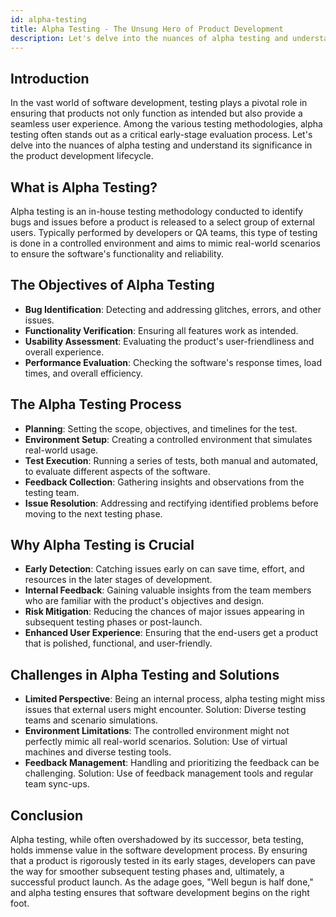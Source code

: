 ```yaml
---
id: alpha-testing
title: Alpha Testing - The Unsung Hero of Product Development
description: Let's delve into the nuances of alpha testing and understand its significance in the product development lifecycle.
---
```


## Introduction

In the vast world of software development, testing plays a pivotal role in ensuring that products not only function as intended but also provide a seamless user experience. Among the various testing methodologies, alpha testing often stands out as a critical early-stage evaluation process. Let's delve into the nuances of alpha testing and understand its significance in the product development lifecycle.

## What is Alpha Testing?

Alpha testing is an in-house testing methodology conducted to identify bugs and issues before a product is released to a select group of external users. Typically performed by developers or QA teams, this type of testing is done in a controlled environment and aims to mimic real-world scenarios to ensure the software's functionality and reliability.

## The Objectives of Alpha Testing

- **Bug Identification**: Detecting and addressing glitches, errors, and other issues.
- **Functionality Verification**: Ensuring all features work as intended.
- **Usability Assessment**: Evaluating the product's user-friendliness and overall experience.
- **Performance Evaluation**: Checking the software's response times, load times, and overall efficiency.

## The Alpha Testing Process

- **Planning**: Setting the scope, objectives, and timelines for the test.
- **Environment Setup**: Creating a controlled environment that simulates real-world usage.
- **Test Execution**: Running a series of tests, both manual and automated, to evaluate different aspects of the software.
- **Feedback Collection**: Gathering insights and observations from the testing team.
- **Issue Resolution**: Addressing and rectifying identified problems before moving to the next testing phase.

## Why Alpha Testing is Crucial

- **Early Detection**: Catching issues early on can save time, effort, and resources in the later stages of development.
- **Internal Feedback**: Gaining valuable insights from the team members who are familiar with the product's objectives and design.
- **Risk Mitigation**: Reducing the chances of major issues appearing in subsequent testing phases or post-launch.
- **Enhanced User Experience**: Ensuring that the end-users get a product that is polished, functional, and user-friendly.

## Challenges in Alpha Testing and Solutions

- **Limited Perspective**: Being an internal process, alpha testing might miss issues that external users might encounter. Solution: Diverse testing teams and scenario simulations.
- **Environment Limitations**: The controlled environment might not perfectly mimic all real-world scenarios. Solution: Use of virtual machines and diverse testing tools.
- **Feedback Management**: Handling and prioritizing the feedback can be challenging. Solution: Use of feedback management tools and regular team sync-ups.

## Conclusion

Alpha testing, while often overshadowed by its successor, beta testing, holds immense value in the software development process. By ensuring that a product is rigorously tested in its early stages, developers can pave the way for smoother subsequent testing phases and, ultimately, a successful product launch. As the adage goes, "Well begun is half done," and alpha testing ensures that software development begins on the right foot.
